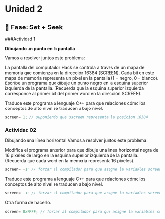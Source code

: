 # Unidad 2

## 🔎 Fase: Set + Seek

###Actividad 1

**Dibujando un punto en la pantalla**

Vamos a resolver juntos este problema:

La pantalla del computador Hack se controla a través de un mapa de memoria que comienza en la dirección 16384 (SCREEN). Cada bit en este mapa de memoria representa un pixel en la pantalla (1 = negro, 0 = blanco). Escribe un programa que dibuje un punto negro en la esquina superior izquierda de la pantalla. (Recuerda que la esquina superior izquierda corresponde al primer bit del primer word en la dirección SCREEN).

Traduce este programa a lenguaje C++ para que relaciones cómo los conceptos de alto nivel se traducen a bajo nivel.

``` cpp
screen= 1; // suponiendo que sscreen representa la posicion 16384

```

### Actividad 02


Dibujando una línea horizontal
Vamos a resolver juntos este problema:

Modifica el programa anterior para que dibuje una línea horizontal negra de 16 pixeles de largo en la esquina superior izquierda de la pantalla. (Recuerda que cada word en la memoria representa 16 pixeles).

``` asm
screen= -1; // forzar al compilador para que asigne la variables screen a  la direccion  1684

```

Traduce este programa a lenguaje C++ para que relaciones cómo los conceptos de alto nivel se traducen a bajo nivel.

``` cpp
screen= -1; // forzar al compilador para que asigne la variables screen a  la direccion  1684

```
Otra forma de hacerlo.
``` cpp
screen= 0xFFFF; // forzar al compilador para que asigne la variables screen a  la direccion  1684

```
